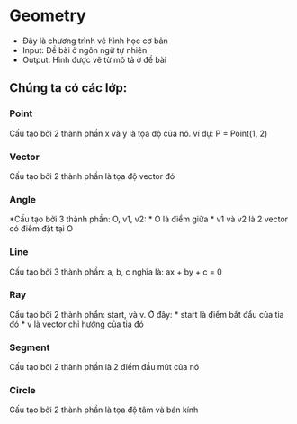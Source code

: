 # Geometry

* Đây là chương trình vẽ hình học cơ bản
* Input: Đề bài ở ngôn ngữ tự nhiên
* Output: Hình được vẽ từ mô tả ở đề bài

## Chúng ta có các lớp:

### Point
Cấu tạo bởi 2 thành phần x và y là tọa độ của nó. ví dụ: P = Point(1, 2)

### Vector
Cấu tạo bởi 2 thành phần là tọa độ vector đó

### Angle
*Cấu tạo bởi 3 thành phần: O, v1, v2:
	* O là điểm giữa
	* v1 và v2 là 2 vector có điểm đặt tại O

### Line
Cấu tạo bởi 3 thành phần: a, b, c nghĩa là: ax + by + c = 0

### Ray
Cấu tạo bởi 2 thành phần: start, và v. Ở đây:
	* start là điểm bắt đầu của tia đó
	* v là vector chỉ hướng của tia đó

### Segment
Cấu tạo bởi 2 thành phần là 2 điểm đầu mút của nó

### Circle
Cấu tạo bởi 2 thành phần là tọa độ tâm và bán kính
